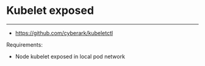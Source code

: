 # Kubelet exposed
------------------------
- https://github.com/cyberark/kubeletctl

Requirements:
- Node kubelet exposed in local pod network
